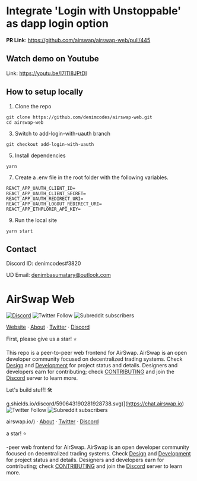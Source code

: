 # Integrate 'Login with Unstoppable' as dapp login option

**PR Link**: https://github.com/airswap/airswap-web/pull/445

## Watch demo on Youtube

Link: https://youtu.be/I7lTl8JPtDI

## How to setup locally

1. Clone the repo

```
git clone https://github.com/denimcodes/airswap-web.git
cd airswap-web
```

3. Switch to add-login-with-uauth branch

```
git checkout add-login-with-uauth
```

5. Install dependencies

```
yarn
```

7. Create a .env file in the root folder with the following variables.

```
REACT_APP_UAUTH_CLIENT_ID=
REACT_APP_UAUTH_CLIENT_SECRET=
REACT_APP_UAUTH_REDIRECT_URI=
REACT_APP_UAUTH_LOGOUT_REDIRECT_URI=
REACT_APP_ETHPLORER_API_KEY=
```

9. Run the local site

```
yarn start
```

## Contact

Discord ID: denimcodes#3820

UD Email: denimbasumatary@outlook.com

# AirSwap Web

[![Discord](https://img.shields.io/discord/590643190281928738.svg)](https://chat.airswap.io) ![Twitter Follow](https://img.shields.io/twitter/follow/airswap?style=social) ![Subreddit subscribers](https://img.shields.io/reddit/subreddit-subscribers/AirSwap?style=social)

[Website](https://www.airswap.io/) · [About](https://about.airswap.io/) · [Twitter](https://twitter.com/airswap) · [Discord](https://chat.airswap.io/)

First, please give us a star! ⭐️

This repo is a peer-to-peer web frontend for AirSwap. AirSwap is an open developer community focused on decentralized trading systems. Check [Design](https://github.com/airswap/airswap-web/projects/2) and [Development](https://github.com/airswap/airswap-web/projects/1) for project status and details. Designers and developers earn for contributing; check [CONTRIBUTING](CONTRIBUTING.md) and join the [Discord](https://chat.airswap.io/) server to learn more.

Let's build stuff! 🛠️

g.shields.io/discord/590643190281928738.svg)](https://chat.airswap.io) ![Twitter Follow](https://img.shields.io/twitter/follow/airswap?style=social) ![Subreddit subscribers](https://img.shields.io/reddit/subreddit-subscribers/AirSwap?style=social)

airswap.io/) · [About](https://about.airswap.io/) · [Twitter](https://twitter.com/airswap) · [Discord](https://chat.airswap.io/)

a star! ⭐️

-peer web frontend for AirSwap. AirSwap is an open developer community focused on decentralized trading systems. Check [Design](https://github.com/airswap/airswap-web/projects/2) and [Development](https://github.com/airswap/airswap-web/projects/1) for project status and details. Designers and developers earn for contributing; check [CONTRIBUTING](CONTRIBUTING.md) and join the [Discord](https://chat.airswap.io/) server to learn more.
